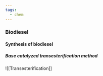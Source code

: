```yaml
---
tags:
  - chem
---
```

### Biodiesel

#### Synthesis of biodiesel 
##### Base catalyzed transesterification method
![[Transesterification]]